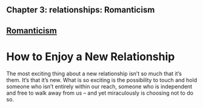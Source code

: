 Chapter  3: relationships: Romanticism
-------------------------------------

[Romanticism](../category/relationships/romanticism/index.html)
---------------------------------------------------------------

How to Enjoy a New Relationship
===============================

The most exciting thing about a new relationship isn’t so much that it’s them. It’s that it’s new. What is so exciting is the possibility to touch and hold someone who isn’t entirely within our reach, someone who is independent and free to walk away from us – and yet miraculously is choosing not to do so.

 

